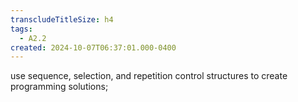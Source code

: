 ```yaml
---
transcludeTitleSize: h4
tags:
  - A2.2
created: 2024-10-07T06:37:01.000-0400
---
```

use sequence, selection, and repetition control structures to create programming solutions;